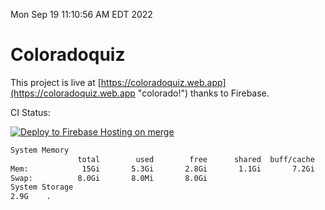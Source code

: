 Mon Sep 19 11:10:56 AM EDT 2022

# Coloradoquiz


This project is live at [https://coloradoquiz.web.app](https://coloradoquiz.web.app "colorado!") thanks to Firebase.

CI Status: 

[![Deploy to Firebase Hosting on merge](https://github.com/teamkushal/coloradoquiz/actions/workflows/firebase-hosting-merge.yml/badge.svg)](https://github.com/teamkushal/coloradoquiz/actions/workflows/firebase-hosting-merge.yml)

```bash
System Memory
               total        used        free      shared  buff/cache   available
Mem:            15Gi       5.3Gi       2.8Gi       1.1Gi       7.2Gi       8.6Gi
Swap:          8.0Gi       8.0Mi       8.0Gi
System Storage
2.9G	.
```
```bash
